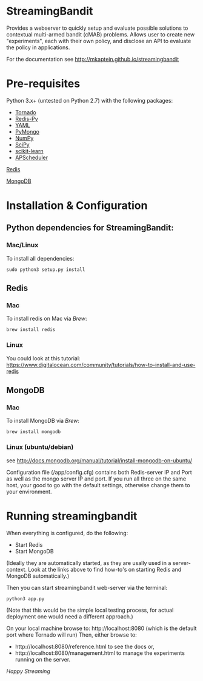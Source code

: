 # StreamingBandit

Provides a webserver to quickly setup and evaluate possible solutions to contextual multi-armed bandit (cMAB) problems. Allows user to create new "experiments", each with their own policy, and disclose an API to evaluate the policy in applications.

For the documentation see http://mkaptein.github.io/streamingbandit

# Pre-requisites

Python 3.x+ (untested on Python 2.7) with the following packages:
* [Tornado](http://www.tornadoweb.org)
* [Redis-Py](http://redis-py.readthedocs.io/en/latest/)
* [YAML](http://pyyaml.org)
* [PyMongo](http://api.mongodb.com/python/current/)
* [NumPy](http://www.numpy.org)
* [SciPy](http://www.scipy.org)
* [scikit-learn](http://scikit-learn.org/stable/)
* [APScheduler](http://apscheduler.readthedocs.io/)

[Redis](http://redis.io)

[MongoDB](http://www.mongodb.com)

# Installation & Configuration

## Python dependencies for StreamingBandit:

### Mac/Linux
To install all dependencies:

```
sudo python3 setup.py install
```

## Redis
### Mac
To install redis on Mac via _Brew_:
```
brew install redis
```

### Linux
You could look at this tutorial: https://www.digitalocean.com/community/tutorials/how-to-install-and-use-redis

## MongoDB
### Mac
To install MongoDB via _Brew_:
```
brew install mongodb
```

### Linux (ubuntu/debian)
see http://docs.mongodb.org/manual/tutorial/install-mongodb-on-ubuntu/

Configuration file (<root>/app/config.cfg) contains both Redis-server IP and Port as well as the mongo server IP and port. If you run all three on the same host, your good to go with the default settings, otherwise change them to your environment.

# Running streamingbandit 

When everything is configured, do the following:
* Start Redis 
* Start MongoDB 

(Ideally they are automatically started, as they are usally used in a server-context. Look at the links above to find how-to's on starting Redis and MongoDB automatically.)

Then you can start streamingbandit web-server via the terminal:
```
python3 app.py
```
(Note that this would be the simple local testing process, for actual deployment one would need a different approach.)

On your local machine browse to: http://localhost:8080 (which is the default port where Tornado will run)
Then, either browse to:
* http://localhost:8080/reference.html to see the docs or,
* http://localhost:8080/management.html to manage the experiments running on the server.

_Happy Streaming_



